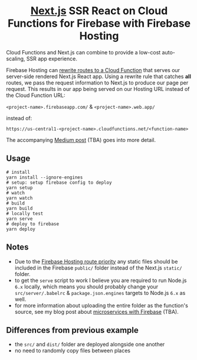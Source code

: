 <div align="center">

# [Next.js][nextjs] SSR React on Cloud Functions for Firebase with Firebase Hosting

</div>

Cloud Functions and Next.js can combine to provide a low-cost auto-scaling, SSR app experience.

Firebase Hosting can [rewrite routes to a Cloud Function][function-rewrites] that serves our server-side rendered Next.js React app. Using a rewrite rule that catches **all** routes, we pass the request information to Next.js to produce our page per request. This results in our app being served on our Hosting URL instead of the Cloud Function URL:

`<project-name>.firebaseapp.com/` & `<project-name>.web.app/`

instead of:

`https://us-central1-<project-name>.cloudfunctions.net/<function-name>`

The accompanying [Medium post][medium-nextjs] (TBA) goes into more detail.

## Usage

```shell
# install
yarn install --ignore-engines
# setup: setup firebase config to deploy
yarn setup
# watch
yarn watch
# build
yarn build
# locally test
yarn serve
# deploy to firebase
yarn deploy
```

## Notes

- Due to the [Firebase Hosting route priority][fb-route-priority] any static files should be included in the Firebase `public/` folder instead of the Next.js `static/` folder.
- to get the `serve` script to work I believe you are required to run Node.js `6.x` locally, which means you should probably change your `src/server/.babelrc` & `package.json.engines`  targets to Node.js `6.x` as well.
- for more information about uploading the entire folder as the function's source, see my blog post about [microservices with Firebase][fb-microservices] (TBA).

## Differences from previous example

- the `src/` and `dist/` folder are deployed alongside one another
- no need to randomly copy files between places

[function-rewrites]: https://firebase.google.com/docs/hosting/full-config#section-rewrites
[fb-route-priority]: https://firebase.google.com/docs/hosting/full-config#hosting_priority_order
[medium-nextjs]: https://medium.com/@jthegedus/table-of-contents-ec337953b39b
[nextjs]: https://nextjs.org/
[fb-microservices]: https://medium.com/@jthegedus/table-of-contents-ec337953b39b

